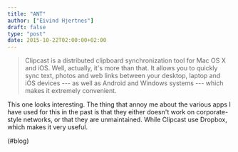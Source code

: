 ```yaml
---
title: "ANT"
author: ["Eivind Hjertnes"]
draft: false
type: "post"
date: 2015-10-22T02:00:00+02:00
---
```


> Clipcast is a distributed clipboard synchronization tool for Mac OS X
> and iOS. Well, actually, it's more than that. It allows you to quickly
> sync text, photos and web links between your desktop, laptop and iOS
> devices --- as well as Android and Windows systems --- which makes it
> extremely convenient.

This one looks interesting. The thing that annoy me about the various
apps I have used for this in the past is that they either doesn't work
on corporate-style networks, or that they are unmaintained. While
Clipcast use Dropbox, which makes it very useful.

(#blog)
